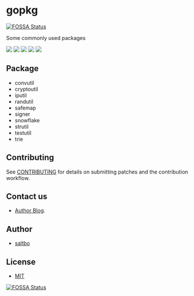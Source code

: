 # gopkg
[![FOSSA Status](https://app.fossa.com/api/projects/git%2Bgithub.com%2Fsaltbo%2Fgopkg.svg?type=shield)](https://app.fossa.com/projects/git%2Bgithub.com%2Fsaltbo%2Fgopkg?ref=badge_shield)


Some commonly used packages

[![](https://github.com/saltbo/gopkg/workflows/test/badge.svg)](https://github.com/saltbo/gopkg/actions?query=workflow%3Atest)
[![](https://codecov.io/gh/saltbo/gopkg/branch/master/graph/badge.svg)](https://codecov.io/gh/saltbo/gopkg)
[![](https://wakatime.com/badge/github/saltbo/gopkg.svg)](https://wakatime.com/badge/github/saltbo/gopkg)
[![](https://api.codacy.com/project/badge/Grade/88817db9b3b04c0293c9d001d574a5ef)](https://app.codacy.com/manual/saltbo/gopkg?utm_source=github.com&utm_medium=referral&utm_content=saltbo/gopkg&utm_campaign=Badge_Grade_Dashboard)
[![](https://img.shields.io/github/license/saltbo/gopkg.svg)](https://github.com/saltbo/gopkg/blob/master/LICENSE)


## Package

- convutil
- cryptoutil
- iputil
- randutil
- safemap
- signer
- snowflake
- strutil
- testutil
- trie

## Contributing
See [CONTRIBUTING](CONTRIBUTING.md) for details on submitting patches and the contribution workflow.

## Contact us
- [Author Blog](https://saltbo.cn).

## Author
- [saltbo](https://github.com/saltbo)

## License
- [MIT](https://github.com/saltbo/gopkg/blob/master/LICENSE)

[![FOSSA Status](https://app.fossa.com/api/projects/git%2Bgithub.com%2Fsaltbo%2Fgopkg.svg?type=large)](https://app.fossa.com/projects/git%2Bgithub.com%2Fsaltbo%2Fgopkg?ref=badge_large)
